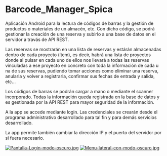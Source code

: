 # Barcode_Manager_Spica

Aplicación Android para la lectura de códigos de barras y la gestión de productos o materiales de un almacén, etc. Con dicho código, se podrá gestionar la creación de una reserva y subirlo a una base de datos en el servidor a travás de API REST.

Las reservas se mostrarán en una lista de reservas y estárán almacenadas dentro de cada proyecto (ítem), es decir, habrá una lista de proyectos donde al pulsar en cada uno de ellos nos llevará a todas las reservas vinculadas a ese proyecto en concreto con toda la información de cada u na de sus reservas, pudiendo tomar acciones como eliminar una reserva, anularla y volver a registrarla, confirmar sus fechas de entrada y salida, etc...

Los códigos de barras se podrán cargar a mano o mediante el scanner incorporado. Todas la información queda registrada en la base de datos y es gestionada por la API REST para mayor seguridad de la información.

A la app se accede mediante login. Las credenciales se crearán desde el programa administrativo desarrollado para tal fin y para demás servicios desarrollado.

La app permite también cambiar la dirección IP y el puerto del servidor por si fuera necesario.


[![Pantalla-Login-modo-oscuro.jpg](https://i.postimg.cc/3wd5Dy5n/Pantalla-Login-modo-oscuro.jpg)](https://postimg.cc/xkDFw1dz)
[![Menu-lateral-con-modo-oscuro.jpg](https://i.postimg.cc/3RfkF0dN/Menu-lateral-con-modo-oscuro.jpg)](https://postimg.cc/5Yv9x05W)
